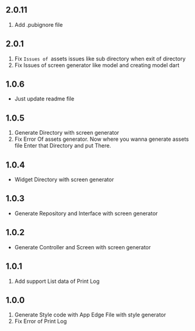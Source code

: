 ## 2.0.11
1. Add .pubignore file

## 2.0.1
1. Fix `Issues of `assets issues like sub directory when exit of directory
2. Fix Issues of screen generator like model and creating model dart 

## 1.0.6
* Just update readme file

## 1.0.5
1. Generate Directory with screen generator
2. Fix Error Of assets generator. Now where you wanna generate assets file Enter that Directory and put
   There.

## 1.0.4
* Widget Directory with screen generator

## 1.0.3
* Generate Repository and Interface with screen generator

## 1.0.2
* Generate Controller and Screen with screen generator

## 1.0.1
1. Add support List data of Print Log 

## 1.0.0
1. Generate Style code with App Edge File with style generator
2. Fix Error of Print Log 